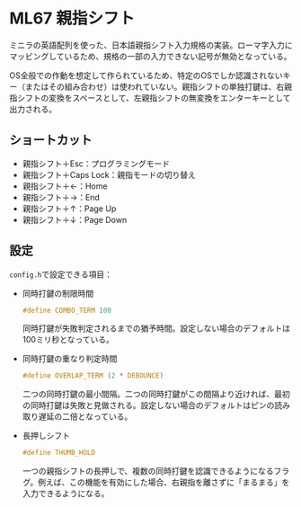 # ML67 親指シフト

ミニラの英語配列を使った、日本語親指シフト入力規格の実装。ローマ字入力にマッビングしているため、規格の一部の入力できない記号が無効となっている。

OS全般での作動を想定して作られているため、特定のOSでしか認識されないキー（またはその組み合わせ）は使われていない。親指シフトの単独打鍵は、右親指シフトの変換をスペースとして、左親指シフトの無変換をエンターキーとして出力される。


## ショートカット
- 親指シフト＋Esc：プログラミングモード
- 親指シフト＋Caps Lock：親指モードの切り替え
- 親指シフト＋←：Home
- 親指シフト＋→：End
- 親指シフト＋↑：Page Up
- 親指シフト＋↓：Page Down


## 設定

`config.h`で設定できる項目：

- 同時打鍵の制限時間

    ```C
    #define COMBO_TERM 100
    ```

    同時打鍵が失敗判定されるまでの猶予時間。設定しない場合のデフォルトは100ミリ秒となっている。

- 同時打鍵の重なり判定時間

    ```C
    #define OVERLAP_TERM (2 * DEBOUNCE)
    ```

    二つの同時打鍵の最小間隔。二つの同時打鍵がこの間隔より近ければ、最初の同時打鍵は失敗と見做される。設定しない場合のデフォルトはピンの読み取り遅延の二倍となっている。

- 長押しシフト

    ```C
    #define THUMB_HOLD
    ```

    一つの親指シフトの長押しで、複数の同時打鍵を認識できるようになるフラグ。例えば、この機能を有効にした場合、右親指を離さずに「まるまる」を入力できるようになる。
